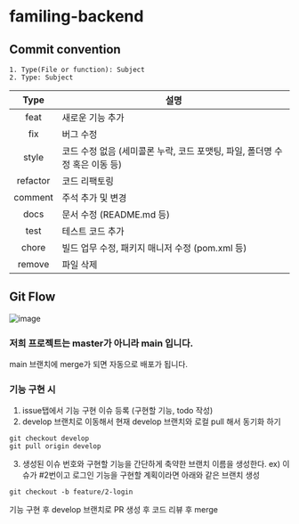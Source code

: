 # familing-backend

    
## Commit convention    

```
1. Type(File or function): Subject 
2. Type: Subject
```

|    Type    | 설명                                             |
|:----------:|------------------------------------------------|
|    feat    | 새로운 기능 추가                                      |
|    fix     | 버그 수정                                          |
|   style    | 코드 수정 없음 (세미콜론 누락, 코드 포맷팅, 파일, 폴더명 수정 혹은 이동 등) |
|  refactor  | 코드 리팩토링                                        |
|  comment   | 주석 추가 및 변경                                     |
|    docs    | 문서 수정 (README.md 등)                            |
|    test    | 테스트 코드 추가                                      |
|   chore    | 빌드 업무 수정, 패키지 매니저 수정 (pom.xml 등)               |
|   remove   | 파일 삭제                                          |

## Git Flow

![image](https://github.com/Familing/familing-backend/assets/64734115/90aae5a5-1a90-4649-97a3-089f67a3cd37)

### 저희 프로젝트는 master가 아니라 main 입니다.

main 브랜치에 merge가 되면 자동으로 배포가 됩니다.

### 기능 구현 시
1. issue탭에서 기능 구현 이슈 등록 (구현할 기능, todo 작성)
2. develop 브랜치로 이동해서 현재 develop 브랜치와 로컬 pull 해서 동기화 하기
```
git checkout develop
git pull origin develop
```
3.  생성된 이슈 번호와 구현할 기능을 간단하게 축약한 브랜치 이름을 생성한다.
ex) 이슈가 #2번이고 로그인 기능을 구현할 계획이라면  아래와 같은 브랜치 생성

```
git checkout -b feature/2-login
```

기능 구현 후 develop 브랜치로 PR 생성 후 코드 리뷰 후 merge
